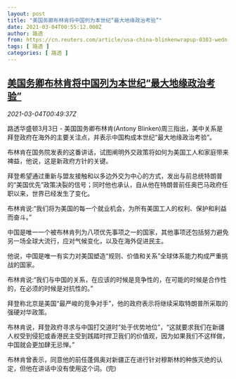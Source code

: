 ```yaml
---
layout: post
title: "美国务卿布林肯将中国列为本世纪“最大地缘政治考验”"
date: 2021-03-04T00:55:12.000Z
author: 路透
from: https://cn.reuters.com/article/usa-china-blinkenwrapup-0303-wedn-idCNKCS2AW02H
tags: [ 路透 ]
categories: [ 路透 ]
---
```

<!--1614819312000-->
[美国务卿布林肯将中国列为本世纪“最大地缘政治考验”](https://cn.reuters.com/article/usa-china-blinkenwrapup-0303-wedn-idCNKCS2AW02H)
------

<div>
<div><i>2021-03-04T00:49:37Z</i></div><p>路透华盛顿3月3日 - 美国国务卿布林肯(Antony Blinken)周三指出，美中关系是拜登政府在海外的主要关注点，并表示中国构成本世纪“最大地缘政治考验”。 　</p><p>布林肯在国务院发表的这番讲话，试图阐明外交政策将如何为美国工人和家庭带来裨益，他说，这是新政府方针的关键。 　</p><p>拜登希望通过重新与盟友接触和以多边外交为中心的方式，发出与前总统特朗普的“美国优先”政策决裂的信号；同时他也承认，自从他在特朗普前任奥巴马政府任职以来，世界已经发生了变化。 　</p><p>布林肯说:“我们将为美国的每一个就业机会，为所有美国工人的权利、保护和利益而奋斗。” 　</p><p>中国是唯一一个被布林肯列为八项优先事项之一的国家，其他事项还包括努力避免另一场全球大流行，应对气候变化，以及在海外促进民主。 　</p><p>他说，中国是唯一有实力对美国塑造“规则、价值和关系”全球体系能力构成严重挑战的国家。 　</p><p>布林肯说:“我们与中国的关系，在应该的时候是竞争性的，在可能的时候是合作性的，在必须的时候是对抗性的。” 　</p><p>拜登称北京是美国“最严峻的竞争对手”，他的政府表示将继续采取特朗普所采取的强硬对华政策。 　</p><p>布林肯说，拜登政府寻求与中国打交道时“处于优势地位”，“这就要求我们在新疆人权受到侵犯或香港民主受到践踏时捍卫我们的价值观，因为如果我们不这样做，中国就会更加肆无忌惮。” 　</p><p>布林肯曾表示，同意他的前任蓬佩奥对新疆正在进行针对穆斯林的种族灭绝的认定，但他在讲话中没有使用这个词。(完)</p>
</div>
